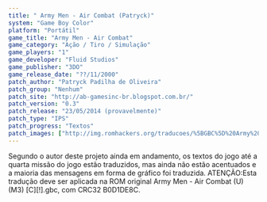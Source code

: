 ```yaml
---
title: " Army Men - Air Combat (Patryck)"
system: "Game Boy Color"
platform: "Portátil"
game_title: "Army Men - Air Combat"
game_category: "Ação / Tiro / Simulação"
game_players: "1"
game_developer: "Fluid Studios"
game_publisher: "3DO"
game_release_date: "??/11/2000"
patch_author: "Patryck Padilha de Oliveira"
patch_group: "Nenhum"
patch_site: "http://ab-gamesinc-br.blogspot.com.br/"
patch_version: "0.3"
patch_release: "23/05/2014 (provavelmente)"
patch_type: "IPS"
patch_progress: "Textos"
patch_images: ["http://img.romhackers.org/traducoes/%5BGBC%5D%20Army%20Men%20-%20Air%20Combat%20-%20Patryck%20-%201.png","http://img.romhackers.org/traducoes/%5BGBC%5D%20Army%20Men%20-%20Air%20Combat%20-%20Patryck%20-%202.png","http://img.romhackers.org/traducoes/%5BGBC%5D%20Army%20Men%20-%20Air%20Combat%20-%20Patryck%20-%203.png"]
---
```

Segundo o autor deste projeto ainda em andamento, os textos do jogo até a quarta missão do jogo estão traduzidos, mas ainda não estão acentuados e a maioria das mensagens em forma de gráfico foi traduzida. ATENÇÃO:Esta tradução deve ser aplicada na ROM original Army Men - Air Combat (U) (M3) [C][!].gbc, com CRC32 B0D1DE8C.